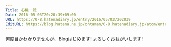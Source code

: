 ```yaml
---
Title: 心機一転
Date: 2016-05-03T20:20:39+09:00
URL: https://0-8.hatenadiary.jp/entry/2016/05/03/202039
EditURL: https://blog.hatena.ne.jp/ohtaman/0-8.hatenadiary.jp/atom/entry/6653812171394192337
---
```


何度目かわかりませんが、Blogはじめます!
よろしくおねがいします!

